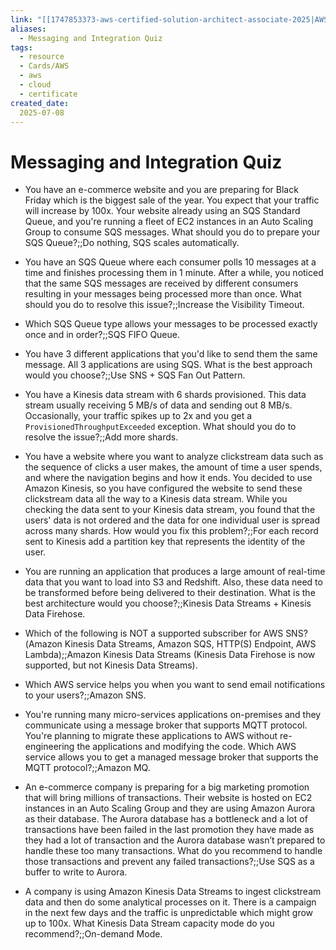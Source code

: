 ```yaml
---
link: "[[1747853373-aws-certified-solution-architect-associate-2025|AWS Certified Solution Architect Associate 2025]]"
aliases: 
  - Messaging and Integration Quiz
tags:
  - resource
  - Cards/AWS
  - aws
  - cloud
  - certificate
created_date:
  2025-07-08
---
```

# Messaging and Integration Quiz
- You have an e-commerce website and you are preparing for Black Friday which is the biggest sale of the year. You expect that your traffic will increase by 100x. Your website already using an SQS Standard Queue, and you're running a fleet of EC2 instances in an Auto Scaling Group to consume SQS messages. What should you do to prepare your SQS Queue?;;Do nothing, SQS scales automatically.
<!--SR:!2025-07-13,3,250-->
- You have an SQS Queue where each consumer polls 10 messages at a time and finishes processing them in 1 minute. After a while, you noticed that the same SQS messages are received by different consumers resulting in your messages being processed more than once. What should you do to resolve this issue?;;Increase the Visibility Timeout.
<!--SR:!2025-07-13,4,270-->
- Which SQS Queue type allows your messages to be processed exactly once and in order?;;SQS FIFO Queue.
<!--SR:!2025-07-13,4,270-->
- You have 3 different applications that you'd like to send them the same message. All 3 applications are using SQS. What is the best approach would you choose?;;Use SNS + SQS Fan Out Pattern.
<!--SR:!2025-07-13,4,270-->
- You have a Kinesis data stream with 6 shards provisioned. This data stream usually receiving 5 MB/s of data and sending out 8 MB/s. Occasionally, your traffic spikes up to 2x and you get a `ProvisionedThroughputExceeded` exception. What should you do to resolve the issue?;;Add more shards.
<!--SR:!2025-07-13,4,270-->
- You have a website where you want to analyze clickstream data such as the sequence of clicks a user makes, the amount of time a user spends, and where the navigation begins and how it ends. You decided to use Amazon Kinesis, so you have configured the website to send these clickstream data all the way to a Kinesis data stream. While you checking the data sent to your Kinesis data stream, you found that the users' data is not ordered and the data for one individual user is spread across many shards. How would you fix this problem?;;For each record sent to Kinesis add a partition key that represents the identity of the user.
<!--SR:!2025-07-13,4,270-->
- You are running an application that produces a large amount of real-time data that you want to load into S3 and Redshift. Also, these data need to be transformed before being delivered to their destination. What is the best architecture would you choose?;;Kinesis Data Streams + Kinesis Data Firehose.
<!--SR:!2025-07-13,4,270-->
- Which of the following is NOT a supported subscriber for AWS SNS?(Amazon Kinesis Data Streams, Amazon SQS, HTTP(S) Endpoint, AWS Lambda);;Amazon Kinesis Data Streams (Kinesis Data Firehose is now supported, but not Kinesis Data Streams).
<!--SR:!2025-07-13,4,270-->
- Which AWS service helps you when you want to send email notifications to your users?;;Amazon SNS.
<!--SR:!2025-07-13,4,270-->
- You're running many micro-services applications on-premises and they communicate using a message broker that supports MQTT protocol. You're planning to migrate these applications to AWS without re-engineering the applications and modifying the code. Which AWS service allows you to get a managed message broker that supports the MQTT protocol?;;Amazon MQ.
<!--SR:!2025-07-13,4,270-->
- An e-commerce company is preparing for a big marketing promotion that will bring millions of transactions. Their website is hosted on EC2 instances in an Auto Scaling Group and they are using Amazon Aurora as their database. The Aurora database has a bottleneck and a lot of transactions have been failed in the last promotion they have made as they had a lot of transaction and the Aurora database wasn’t prepared to handle these too many transactions. What do you recommend to handle those transactions and prevent any failed transactions?;;Use SQS as a buffer to write to Aurora.
<!--SR:!2025-07-12,3,250-->
- A company is using Amazon Kinesis Data Streams to ingest clickstream data and then do some analytical processes on it. There is a campaign in the next few days and the traffic is unpredictable which might grow up to 100x. What Kinesis Data Stream capacity mode do you recommend?;;On-demand Mode.
<!--SR:!2025-07-13,4,270-->



